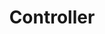 ---
title: Controller
tags: ["controller", "game", "gaming", "play", "joystick"]
icon: controller
svg: '<svg xmlns="http://www.w3.org/2000/svg" width="24" height="24" fill="none" viewBox="0 0 24 24" stroke-width="1.5" stroke-linecap="round" stroke-linejoin="round" stroke="currentColor"><path d="M7.5 11.5v3M6 13h3m3-4.653c2.005 0 3.7-1.888 5.786-1.212 2.264.733 3.82 3.413 3.708 9.492-.022 1.224-.336 2.578-1.546 3.106-2.797 1.221-4.397-2.328-7-2.328h-1.897c-2.605 0-4.213 3.545-6.998 2.328-1.21-.528-1.525-1.882-1.547-3.107-.113-6.078 1.444-8.758 3.708-9.491C8.299 6.459 9.994 8.347 12 8.347Zm0-4.565v4.342M14.874 13h3"/></svg>'
---